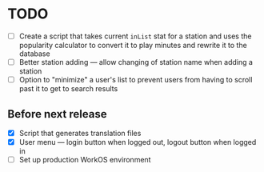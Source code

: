 # TODO

- [ ] Create a script that takes current `inList` stat for a station and uses the popularity calculator to convert it to play minutes and rewrite it to the database
- [ ] Better station adding — allow changing of station name when adding a station
- [ ] Option to "minimize" a user's list to prevent users from having to scroll past it to get to search results

## Before next release

- [x] Script that generates translation files
- [x] User menu — login button when logged out, logout button when logged in
- [ ] Set up production WorkOS environment

